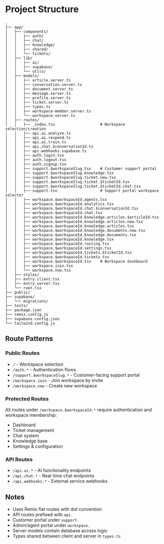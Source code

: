 # Project Structure

```
.
├── app/
│   ├── components/
│   │   ├── auth/
│   │   ├── chat/
│   │   ├── knowledge/
│   │   ├── shared/
│   │   └── tickets/
│   ├── lib/
│   │   ├── ai/
│   │   ├── supabase/
│   │   └── utils/
│   ├── models/
│   │   ├── article.server.ts
│   │   ├── conversation.server.ts
│   │   ├── document.server.ts
│   │   ├── message.server.ts
│   │   ├── profile.server.ts
│   │   ├── ticket.server.ts
│   │   ├── types.ts
│   │   ├── workspace-member.server.ts
│   │   └── workspace.server.ts
│   ├── routes/
│   │   ├── _index.tsx                    # Workspace selection/creation
│   │   ├── api.ai.analyze.ts
│   │   ├── api.ai.respond.ts
│   │   ├── api.ai.train.ts
│   │   ├── api.chat.$conversationId.ts
│   │   ├── api.webhooks.supabase.ts
│   │   ├── auth.login.tsx
│   │   ├── auth.logout.tsx
│   │   ├── auth.signup.tsx
│   │   ├── support.$workspaceSlug.tsx    # Customer support portal
│   │   ├── support.$workspaceSlug.knowledge.tsx
│   │   ├── support.$workspaceSlug.ticket.new.tsx
│   │   ├── support.$workspaceSlug.ticket.$ticketId.tsx
│   │   ├── support.$workspaceSlug.ticket.$ticketId.chat.tsx
│   │   ├── support.tsx                   # Support portal workspace selector
│   │   ├── workspace.$workspaceId.agents.tsx
│   │   ├── workspace.$workspaceId.analytics.tsx
│   │   ├── workspace.$workspaceId.chat.$conversationId.tsx
│   │   ├── workspace.$workspaceId.chat.tsx
│   │   ├── workspace.$workspaceId.knowledge.articles.$articleId.tsx
│   │   ├── workspace.$workspaceId.knowledge.articles.new.tsx
│   │   ├── workspace.$workspaceId.knowledge.articles.tsx
│   │   ├── workspace.$workspaceId.knowledge.documents.new.tsx
│   │   ├── workspace.$workspaceId.knowledge.documents.tsx
│   │   ├── workspace.$workspaceId.knowledge.tsx
│   │   ├── workspace.$workspaceId.routing.tsx
│   │   ├── workspace.$workspaceId.settings.tsx
│   │   ├── workspace.$workspaceId.tickets.$ticketId.tsx
│   │   ├── workspace.$workspaceId.tickets.tsx
│   │   ├── workspace.$workspaceId.tsx    # Workspace dashboard
│   │   ├── workspace.join.tsx
│   │   └── workspace.new.tsx
│   ├── styles/
│   ├── entry.client.tsx
│   ├── entry.server.tsx
│   └── root.tsx
├── public/
├── supabase/
│   └── migrations/
├── tests/
├── package.json
├── remix.config.js
├── supabase.config.json
└── tailwind.config.js
```

## Route Patterns

### Public Routes
- `/` - Workspace selection
- `/auth.*` - Authentication flows
- `/support.$workspaceSlug.*` - Customer-facing support portal
- `/workspace.join` - Join workspace by invite
- `/workspace.new` - Create new workspace

### Protected Routes
All routes under `/workspace.$workspaceId.*` require authentication and workspace membership:
- Dashboard
- Ticket management
- Chat system
- Knowledge base
- Settings & configuration

### API Routes
- `/api.ai.*` - AI functionality endpoints
- `/api.chat.*` - Real-time chat endpoints
- `/api.webhooks.*` - External service webhooks

## Notes
- Uses Remix flat routes with dot convention
- API routes prefixed with `api.`
- Customer portal under `support.`
- Admin/agent portal under `workspace.`
- Server models contain database access logic
- Types shared between client and server in `types.ts`